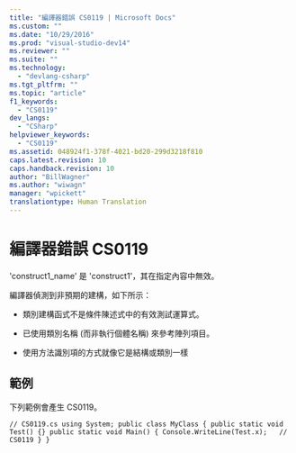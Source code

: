 ```yaml
---
title: "編譯器錯誤 CS0119 | Microsoft Docs"
ms.custom: ""
ms.date: "10/29/2016"
ms.prod: "visual-studio-dev14"
ms.reviewer: ""
ms.suite: ""
ms.technology: 
  - "devlang-csharp"
ms.tgt_pltfrm: ""
ms.topic: "article"
f1_keywords: 
  - "CS0119"
dev_langs: 
  - "CSharp"
helpviewer_keywords: 
  - "CS0119"
ms.assetid: 048924f1-378f-4021-bd20-299d3218f810
caps.latest.revision: 10
caps.handback.revision: 10
author: "BillWagner"
ms.author: "wiwagn"
manager: "wpickett"
translationtype: Human Translation
---
```

# 編譯器錯誤 CS0119
'construct1\_name' 是 'construct1'，其在指定內容中無效。  
  
 編譯器偵測到非預期的建構，如下所示：  
  
-   類別建構函式不是條件陳述式中的有效測試運算式。  
  
-   已使用類別名稱 \(而非執行個體名稱\) 來參考陣列項目。  
  
-   使用方法識別項的方式就像它是結構或類別一樣  
  
## 範例  
 下列範例會產生 CS0119。  
  
```  
// CS0119.cs using System; public class MyClass { public static void Test() {} public static void Main() { Console.WriteLine(Test.x);   // CS0119 } }  
```